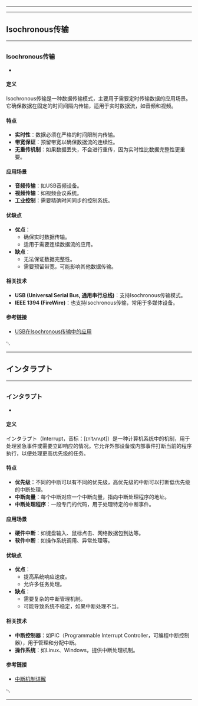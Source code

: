 # 
___
___
## Isochronous传输
___
## 
### Isochronous传输
- 

#### 定义
Isochronous传输是一种数据传输模式，主要用于需要定时传输数据的应用场景。它确保数据在固定的时间间隔内传输，适用于实时数据流，如音频和视频。

#### 特点
- **实时性**：数据必须在严格的时间限制内传输。
- **带宽保证**：预留带宽以确保数据流的连续性。
- **无重传机制**：如果数据丢失，不会进行重传，因为实时性比数据完整性更重要。

#### 应用场景
- **音频传输**：如USB音频设备。
- **视频传输**：如视频会议系统。
- **工业控制**：需要精确时间同步的控制系统。

#### 优缺点
- **优点**：
  - 确保实时数据传输。
  - 适用于需要连续数据流的应用。
- **缺点**：
  - 无法保证数据完整性。
  - 需要预留带宽，可能影响其他数据传输。

#### 相关技术
- **USB (Universal Serial Bus, 通用串行总线)**：支持Isochronous传输模式。
- **IEEE 1394 (FireWire)**：也支持Isochronous传输，常用于多媒体设备。

#### 参考链接
- [USB在Isochronous传输中的应用](https://www.usb.org/document-library/usb-20-specification)

␃
___
## インタラプト
___
## 
### インタラプト
- 

#### 定义
インタラプト（Interrupt，音标：[ɪnˈtʌrʌpt]）是一种计算机系统中的机制，用于处理紧急事件或需要立即响应的情况。它允许外部设备或内部事件打断当前的程序执行，以便处理更高优先级的任务。

#### 特点
- **优先级**：不同的中断可以有不同的优先级，高优先级的中断可以打断低优先级的中断处理。
- **中断向量**：每个中断对应一个中断向量，指向中断处理程序的地址。
- **中断处理程序**：一段专门的代码，用于处理特定的中断事件。

#### 应用场景
- **硬件中断**：如键盘输入、鼠标点击、网络数据包到达等。
- **软件中断**：如操作系统调用、异常处理等。

#### 优缺点
- **优点**：
  - 提高系统响应速度。
  - 允许多任务处理。
- **缺点**：
  - 需要复杂的中断管理机制。
  - 可能导致系统不稳定，如果中断处理不当。

#### 相关技术
- **中断控制器**：如PIC（Programmable Interrupt Controller，可编程中断控制器），用于管理和分配中断。
- **操作系统**：如Linux、Windows，提供中断处理机制。

#### 参考链接
- [中断机制详解](https://en.wikipedia.org/wiki/Interrupt)

␃
___
